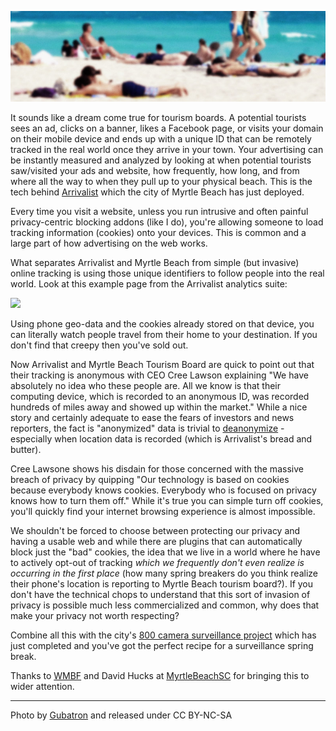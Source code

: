 ![](beach3.jpg)

It sounds like a dream come true for tourism boards. A potential tourists sees an ad, clicks on a banner, likes a Facebook page, or visits your domain on their mobile device and ends up with a unique ID that can be remotely tracked in the real world once they arrive in your town. Your advertising can be instantly measured and analyzed by looking at when potential tourists saw/visited your ads and website, how frequently, how long, and from where all the way to when they pull up to your physical beach. This is the tech behind [Arrivalist](http://www.arrivalist.com/index.html) which the city of Myrtle Beach has just deployed.

Every time you visit a website, unless you run intrusive and often painful privacy-centric blocking addons (like I do), you're allowing someone to load tracking information (cookies) onto your devices. This is common and a large part of how advertising on the web works.

What separates Arrivalist and Myrtle Beach from simple (but invasive) online tracking is using those unique identifiers to follow people into the real world. Look at this example page from the Arrivalist analytics suite:

![](/content/images/2016/05/arrivalist.png)

Using phone geo-data and the cookies already stored on that device, you can literally watch people travel from their home to your destination. If you don't find that creepy then you've sold out.

Now Arrivalist and Myrtle Beach Tourism Board are quick to point out that their tracking is anonymous with CEO Cree Lawson explaining "We have absolutely no idea who these people are. All we know is that their computing device, which is recorded to an anonymous ID, was recorded hundreds of miles away and showed up within the market." While a nice story and certainly adequate to ease the fears of investors and news reporters, the fact is "anonymized" data is trivial to [deanonymize](http://www.nature.com/articles/srep01376) - especially when location data is recorded (which is Arrivalist's bread and butter).

Cree Lawsone shows his disdain for those concerned with the massive breach of privacy by quipping "Our technology is based on cookies because everybody knows cookies. Everybody who is focused on privacy knows how to turn them off." While it's true you can simple turn off cookies, you'll quickly find your internet browsing experience is almost impossible.

We shouldn't be forced to choose between protecting our privacy and having a usable web and while there are plugins that can automatically block just the "bad" cookies, the idea that we live in a world where he have to actively opt-out of tracking *which we frequently don't even realize is occurring in the first place* (how many spring breakers do you think realize their phone's location is reporting to Myrtle Beach tourism board?). If you don't have the technical chops to understand that this sort of invasion of privacy is possible much less commercialized and common, why does that make your privacy not worth respecting?

Combine all this with the city's [800 camera surveillance project](http://www.myrtlebeachonline.com/news/local/article74243032.html) which has just completed and you've got the perfect recipe for a surveillance spring break.

Thanks to [WMBF](http://www.wmbfnews.com/story/31958738/new-program-tracks-myrtle-beach-tourist-data-through-mobile-devices) and David Hucks at [MyrtleBeachSC](http://www.myrtlebeachsc.com/spying-tourists-2016/) for bringing this to wider attention.

***

Photo by [Gubatron](https://www.flickr.com/photos/gubatron/) and released under CC BY-NC-SA
